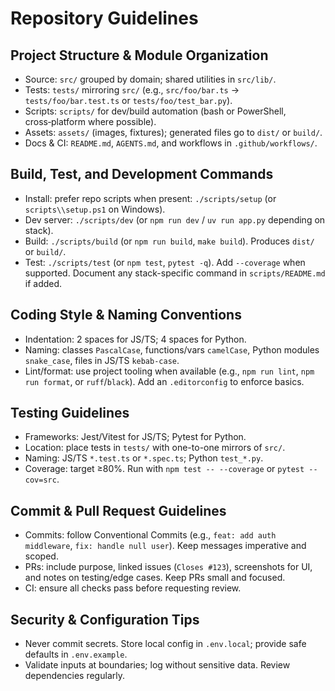 # Repository Guidelines

## Project Structure & Module Organization
- Source: `src/` grouped by domain; shared utilities in `src/lib/`.
- Tests: `tests/` mirroring `src/` (e.g., `src/foo/bar.ts` → `tests/foo/bar.test.ts` or `tests/foo/test_bar.py`).
- Scripts: `scripts/` for dev/build automation (bash or PowerShell, cross‑platform where possible).
- Assets: `assets/` (images, fixtures); generated files go to `dist/` or `build/`.
- Docs & CI: `README.md`, `AGENTS.md`, and workflows in `.github/workflows/`.

## Build, Test, and Development Commands
- Install: prefer repo scripts when present: `./scripts/setup` (or `scripts\\setup.ps1` on Windows).
- Dev server: `./scripts/dev` (or `npm run dev` / `uv run app.py` depending on stack).
- Build: `./scripts/build` (or `npm run build`, `make build`). Produces `dist/` or `build/`.
- Test: `./scripts/test` (or `npm test`, `pytest -q`). Add `--coverage` when supported.
Document any stack-specific command in `scripts/README.md` if added.

## Coding Style & Naming Conventions
- Indentation: 2 spaces for JS/TS; 4 spaces for Python.
- Naming: classes `PascalCase`, functions/vars `camelCase`, Python modules `snake_case`, files in JS/TS `kebab-case`.
- Lint/format: use project tooling when available (e.g., `npm run lint`, `npm run format`, or `ruff`/`black`). Add an `.editorconfig` to enforce basics.

## Testing Guidelines
- Frameworks: Jest/Vitest for JS/TS; Pytest for Python.
- Location: place tests in `tests/` with one-to-one mirrors of `src/`.
- Naming: JS/TS `*.test.ts` or `*.spec.ts`; Python `test_*.py`.
- Coverage: target ≥80%. Run with `npm test -- --coverage` or `pytest --cov=src`.

## Commit & Pull Request Guidelines
- Commits: follow Conventional Commits (e.g., `feat: add auth middleware`, `fix: handle null user`). Keep messages imperative and scoped.
- PRs: include purpose, linked issues (`Closes #123`), screenshots for UI, and notes on testing/edge cases. Keep PRs small and focused.
- CI: ensure all checks pass before requesting review.

## Security & Configuration Tips
- Never commit secrets. Store local config in `.env.local`; provide safe defaults in `.env.example`.
- Validate inputs at boundaries; log without sensitive data. Review dependencies regularly.

